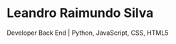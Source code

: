 <h1> Leandro Raimundo Silva </h1>

Developer Back End | Python, JavaScript, CSS, HTML5
  

<!---
LeandroRaimundo/LeandroRaimundo is a ✨ special ✨ repository because its `README.md` (this file) appears on your GitHub profile.
You can click the Preview link to take a look at your changes.
--->
